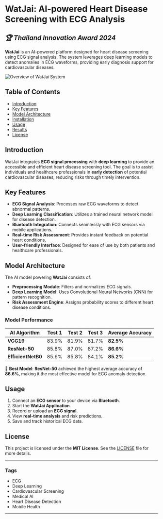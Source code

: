 # WatJai: AI-powered Heart Disease Screening with ECG Analysis  
## ***🏆 Thailand Innovation Award 2024***

**WatJai** is an AI-powered platform designed for heart disease screening using ECG signal analysis. The system leverages deep learning models to detect anomalies in ECG waveforms, providing early diagnosis support for cardiovascular diseases.

![Overview of WatJai System](/Overview.png)

## Table of Contents

- [Introduction](#introduction)
- [Key Features](#key-features)
- [Model Architecture](#model-architecture)
- [Installation](#installation)
- [Usage](#usage)
- [Results](#results)
- [License](#license)

## Introduction  

WatJai integrates **ECG signal processing** with **deep learning** to provide an accessible and efficient heart disease screening tool. The goal is to assist individuals and healthcare professionals in **early detection** of potential cardiovascular diseases, reducing risks through timely intervention.

## Key Features  

- **ECG Signal Analysis**: Processes raw ECG waveforms to detect abnormal patterns.  
- **Deep Learning Classification**: Utilizes a trained neural network model for disease detection.  
- **Bluetooth Integration**: Connects seamlessly with ECG sensors via mobile applications.  
- **Real-time Risk Assessment**: Provides instant feedback on potential heart conditions.  
- **User-friendly Interface**: Designed for ease of use by both patients and healthcare professionals.  

## Model Architecture  

The AI model powering **WatJai** consists of:  

- **Preprocessing Module**: Filters and normalizes ECG signals.  
- **Deep Learning Model**: Uses Convolutional Neural Networks (CNN) for pattern recognition.  
- **Risk Assessment Engine**: Assigns probability scores to different heart disease conditions.  

### Model Performance  

| AI Algorithm  | Test 1 | Test 2 | Test 3 | Average Accuracy |
|--------------|--------|--------|--------|------------------|
| **VGG19**       | 83.9%  | 81.9%  | 81.7%  | **82.5%** |
| **ResNet-50**   | 85.8%  | 87.0%  | 87.2%  | **86.6%** |
| **EfficientNetB0** | 85.6%  | 85.8%  | 84.1%  | **85.2%** |

🔹 **Best Model**: **ResNet-50** achieved the highest average accuracy of **86.6%**, making it the most effective model for ECG anomaly detection.

## Usage  

1. Connect an **ECG sensor** to your device via **Bluetooth**.  
2. Start the **WatJai Application**.  
3. Record or upload an **ECG signal**.  
4. View **real-time analysis** and risk predictions.  
5. Save and track historical ECG data.  

## License  

This project is licensed under the **MIT License**. See the [LICENSE](LICENSE) file for more details.

---

### Tags  

- ECG  
- Deep Learning  
- Cardiovascular Screening  
- Medical AI  
- Heart Disease Detection  
- Mobile Health  

---
